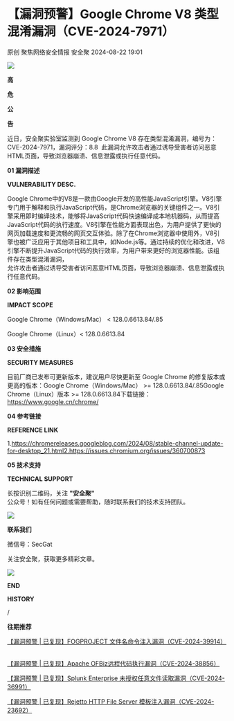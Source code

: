 #  【漏洞预警】Google Chrome V8 类型混淆漏洞（CVE-2024-7971）   
原创 聚焦网络安全情报  安全聚   2024-08-22 19:01  
  
![](https://mmbiz.qpic.cn/sz_mmbiz_gif/Icw1mW4eH3fGjq28SHy79SEcdRGT7ZsCxicdkcJevVicIVGdZBR0dYjze8G3YwUEkcH9WgQ1KhficepoIpSk64Atw/640?wx_fmt=gif&from=appmsg "")  
  
  
**高**  
  
**危**  
  
**公**  
  
**告**  
  
  
  
近日，安全聚实验室监测到 Google Chrome V8 存在类型混淆漏洞，编号为：CVE-2024-7971，漏洞评分：8.8  此漏洞允许攻击者通过诱导受害者访问恶意HTML页面，导致浏览器崩溃、信息泄露或执行任意代码。  
  
  
**01 漏洞描述**  
  
  
  
**VULNERABILITY DESC.**  
  
  
  
  
Google Chrome中的V8是一款由Google开发的高性能JavaScript引擎。V8引擎专门用于解释和执行JavaScript代码，是Chrome浏览器的关键组件之一。V8引擎采用即时编译技术，能够将JavaScript代码快速编译成本地机器码，从而提高JavaScript代码的执行速度。V8引擎在性能方面表现出色，为用户提供了更快的网页加载速度和更流畅的网页交互体验。除了在Chrome浏览器中使用外，V8引擎也被广泛应用于其他项目和工具中，如Node.js等。通过持续的优化和改进，V8引擎不断提升JavaScript代码的执行效率，为用户带来更好的浏览器性能。该组件存在类型混淆漏洞，  
允许攻击者通过诱导受害者访问恶意HTML页面，导致浏览器崩溃、信息泄露或执行任意代码。  
  
**02 影响范围**  
  
  
  
**IMPACT SCOPE**  
  
  
  
  
Google Chrome（Windows/Mac） < 128.0.6613.84/.85  
  
Google Chrome（Linux）< 128.0.6613.84  
  
  
**03 安全措施**  
  
  
  
**SECURITY MEASURES**  
  
  
  
  
目前厂商已发布可更新版本，建议用户尽快更新至 Google Chrome 的修复版本或更高的版本：Google Chrome（Windows/Mac） >= 128.0.6613.84/.85Google Chrome（Linux）版本 >= 128.0.6613.84下载链接：https://www.google.cn/chrome/  
  
**04 参考链接**  
  
  
  
**REFERENCE LINK**  
  
  
  
  
1.https://chromereleases.googleblog.com/2024/08/stable-channel-update-for-desktop_21.html2.https://issues.chromium.org/issues/360700873  
  
  
**05 技术支持**  
  
  
  
**TECHNICAL SUPPORT**  
  
  
  
  
长按识别二维码，关注 **"安全聚"**  
 公众号！如有任何问题或需要帮助，随时联系我们的技术支持团队。  
  
  
![](https://mmbiz.qpic.cn/sz_mmbiz_jpg/Icw1mW4eH3fGjq28SHy79SEcdRGT7ZsCBTiaicF2ia4P7iaZMaM3OPbrLG64Lia2tjS9TrSyn4FOS5D2o1vIfCEf8Cw/640?wx_fmt=jpeg&from=appmsg "")  
  
**联系我们**  
  
微信号：SecGat  
  
关注安全聚，获取更多精彩文章。  
  
  
  
  
![](https://mmbiz.qpic.cn/sz_mmbiz_gif/Icw1mW4eH3fGjq28SHy79SEcdRGT7ZsCRtb8nIoYiadnGwptIJHdeGVOEEFuibuXZBhMvw8OmlsMJB7kG0zuazgA/640?wx_fmt=gif&from=appmsg "")  
  
**END**  
  
  
  
  
**HISTORY**  
  
/  
  
**往期推荐**  
  
[【漏洞预警 | 已复现】FOGPROJECT 文件名命令注入漏洞（CVE-2024-39914）](http://mp.weixin.qq.com/s?__biz=MzkyNzQzNDI5OQ==&mid=2247486405&idx=1&sn=dfa7ce2bc783c81365d21815a76f39c7&chksm=c2295891f55ed187a1c520ff138341f0545969a30a8bd8b57fb8c3182e68a6cac2b42f0db546&scene=21#wechat_redirect)  
  
  
  
[](https://mp.weixin.qq.com/s?__biz=MzkyNzQzNDI5OQ==&mid=2247486420&idx=3&sn=3bd4ad9b9aa9e27629eef92cc1a0e00e&scene=21#wechat_redirect)  
[【漏洞预警 | 已复现】Apache OFBiz远程代码执行漏洞（CVE-2024-38856）](https://mp.weixin.qq.com/s?__biz=MzkyNzQzNDI5OQ==&mid=2247486484&idx=1&sn=3e0f106d2ce17f16075690444c6ad16d&scene=21#wechat_redirect)  
  
  
  
[【漏洞预警 | 已复现】Splunk Enterprise 未授权任意文件读取漏洞（CVE-2024-36991）](http://mp.weixin.qq.com/s?__biz=MzkyNzQzNDI5OQ==&mid=2247486420&idx=3&sn=3bd4ad9b9aa9e27629eef92cc1a0e00e&chksm=c2295880f55ed1964f7229ce709929430b9a56882028fa882a69bca86e0c0bac01fde5de06bb&scene=21#wechat_redirect)  
  
  
  
[【漏洞预警 | 已复现】Rejetto HTTP File Server 模板注入漏洞（CVE-2024-23692）](http://mp.weixin.qq.com/s?__biz=MzkyNzQzNDI5OQ==&mid=2247486420&idx=2&sn=6c8f1e5428b1c3713ad1aa32231c1de8&chksm=c2295880f55ed1961e9c9e36cc89c9e1c4377ce7b755e3c85b5475fc8a97dcfbe0d68db96264&scene=21#wechat_redirect)  
  
  
  
  
